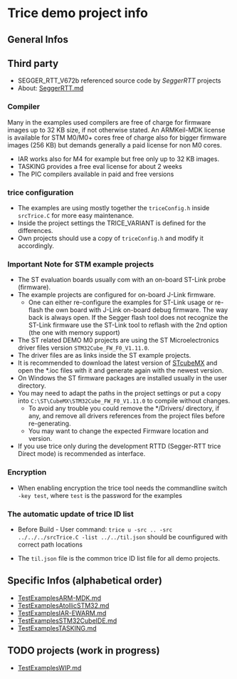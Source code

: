 # Trice demo project info
## General Infos
## Third party
- SEGGER_RTT_V672b referenced source code by *SeggerRTT* projects
- About: [SeggerRTT.md](SeggerRTT.md)

### Compiler
Many in the examples used compilers are free of charge for firmware images up to 32 KB size, if not otherwise stated. An ARMKeil-MDK license is available for STM M0/M0+ cores free of charge also for bigger firmware images (256 KB) but demands generally a paid license for non M0 cores.
- IAR works also for M4 for example but free only up to 32 KB images.
- TASKING provides a free eval license for about 2 weeks
- The PIC compilers available in paid and free versions

### trice configuration
- The examples are using mostly together the `triceConfig.h` inside `srcTrice.C` for more easy maintenance.
- Inside the project settings the TRICE_VARIANT is defined for the differences.
- Own projects should use a copy of `triceConfig.h` and modify it accordingly.

### Important Note for STM example projects
- The ST evaluation boards usually com with an on-board ST-Link probe (firmware).
- The example projects are configured for on-board J-Link firmware. 
  - One can either re-configure the examples for ST-Link usage or re-flash the own board with J-Link on-board debug firmware. The way back is always open. If the Segger flash tool does not recognize the ST-Link firmware use the ST-Link tool to reflash with the 2nd option (the one with memory support)
- The ST related DEMO M0 projects are using the ST Microelectronics driver files version `STM32Cube_FW_F0_V1.11.0`.
- The driver files are as links inside the ST example projects.
- It is recommended to download the latest version of [STcubeMX](https://www.st.com/en/development-tools/stm32cubemx.html) and open the *.ioc files with it and generate again with the newest version.
- On Windows the ST firmware packages are installed usually in the user directory.
- You may need to adapt the paths in the project settings or put a copy into `C:\ST\CubeMX\STM32Cube_FW_F0_V1.11.0` to compile without changes.
  - To avoid any trouble you could remove the */Drivers/ directory, if any, and remove all drivers references from the project files before re-generating.
  - You may want to change the expected Firmware location and version.
- If you use trice only during the development RTTD (Segger-RTT trice Direct mode) is recommended as interface.

### Encryption
- When enabling encryption the trice tool needs the commandline switch `-key test`, where `test` is the password for the examples

### The automatic update of trice ID list
- Before Build - User command: `trice u -src .. -src  ../../../srcTrice.C -list ../../til.json` should be counfigured with correct path locations

- The `til.json` file is the common trice ID list file for all demo projects.

## Specific Infos (alphabetical order)
- [TestExamplesARM-MDK.md](TestExamplesARM-MDK.md)
- [TestExamplesAtollicSTM32.md](TestExamplesAtollicSTM32.md)
- [TestExamplesIAR-EWARM.md](TestExamplesIAR-EWARM.md)
- [TestExamplesSTM32CubeIDE.md](TestExamplesSTM32CubeIDE.md)
- [TestExamplesTASKING.md](TestExamplesTASKING.md)

## TODO projects (work in progress)
- [TestExamplesWIP.md](TestExamplesWIP.md)
